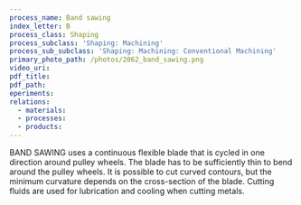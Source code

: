 ```yaml
---
process_name: Band sawing
index_letter: B
process_class: Shaping
process_subclass: 'Shaping: Machining'
process_sub_subclass: 'Shaping: Machining: Conventional Machining'
primary_photo_path: /photos/2062_band_sawing.png
video_uri:
pdf_title:
pdf_path:
eperiments:
relations:
  - materials:
  - processes:
  - products:
---
```


BAND SAWING uses a continuous flexible blade that is cycled in one direction around pulley wheels. The blade has to be sufficiently thin to bend around the pulley wheels. It is possible to cut curved contours, but the minimum curvature depends on the cross-section of the blade. Cutting fluids are used for lubrication and cooling when cutting metals.